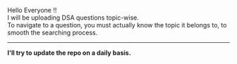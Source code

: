Hello Everyone !!  
I will be uploading DSA questions topic-wise.  
To navigate to a question, you must actually know the topic it belongs to, to smooth the searching process.

------

**I'll try to update the repo on a daily basis.**
